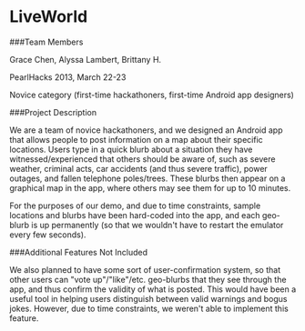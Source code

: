 LiveWorld
=========

###Team Members

Grace Chen, Alyssa Lambert, Brittany H.

PearlHacks 2013, March 22-23

Novice category (first-time hackathoners, first-time Android app designers)

###Project Description

We are a team of novice hackathoners, and we designed an Android app that allows people to post information on a map about their specific locations. Users type in a quick blurb about a situation they have witnessed/experienced that others should be aware of, such as severe weather, criminal acts, car accidents (and thus severe traffic), power outages, and fallen telephone poles/trees. These blurbs then appear on a graphical map in the app, where others may see them for up to 10 minutes. 

For the purposes of our demo, and due to time constraints, sample locations and blurbs have been hard-coded into the app, and each geo-blurb is up permanently (so that we wouldn't have to restart the emulator every few seconds).

###Additional Features Not Included

We also planned to have some sort of user-confirmation system, so that other users can "vote up"/"like"/etc. geo-blurbs that they see through the app, and thus confirm the validity of what is posted. This would have been a useful tool in helping users distinguish between valid warnings and bogus jokes. However, due to time constraints, we weren't able to implement this feature.
